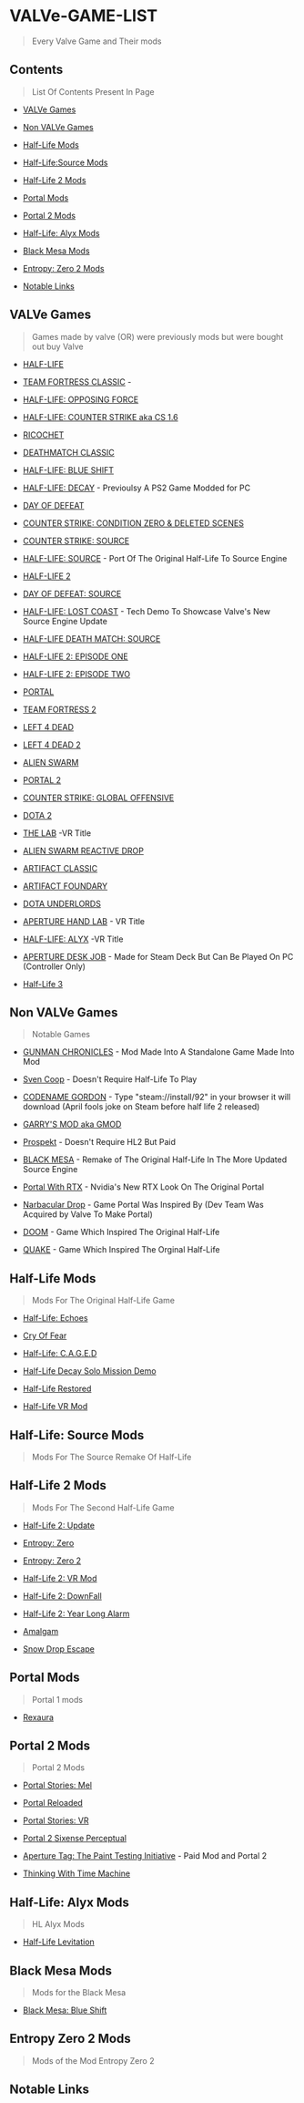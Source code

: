 # VALVe-GAME-LIST

> Every Valve Game and Their mods

## Contents

> List Of Contents Present In Page

* [VALVe Games](#VALVe-Games)

* [Non VALVe Games](#Non-VALVe-Games)

* [Half-Life Mods](#Half-Life-Mods)

* [Half-Life:Source Mods](#Half-Life-Source-Mods)

* [Half-Life 2 Mods](#Half-Life-2-Mods)

* [Portal Mods](#Portal-Mods) 

* [Portal 2 Mods](#Portal-2-Mods)

* [Half-Life: Alyx Mods](#Half-Life-Alyx-Mods)
 
* [Black Mesa Mods](#Black-Mesa-Mods)

* [Entropy: Zero 2 Mods](#Entropy-Zero-2-Mods)

* [Notable Links](#Notable-Links)


## VALVe Games

> Games made by valve (OR) were previously mods but were bought out buy Valve

* [HALF-LIFE](https://store.steampowered.com/app/70/HalfLife/) 

* [TEAM FORTRESS CLASSIC](https://store.steampowered.com/app/20/Team_Fortress_Classic/) \- 

* [HALF-LIFE: OPPOSING FORCE](https://store.steampowered.com/app/50/HalfLife_Opposing_Force/)

* [HALF-LIFE: COUNTER STRIKE aka CS 1.6](https://store.steampowered.com/app/10/CounterStrike/)

* [RICOCHET](https://store.steampowered.com/app/60/Ricochet/)

* [DEATHMATCH CLASSIC](https://store.steampowered.com/app/40/Deathmatch_Classic/)

* [HALF-LIFE: BLUE SHIFT](https://store.steampowered.com/app/130/HalfLife_Blue_Shift/)

* [HALF-LIFE: DECAY](https://www.moddb.com/mods/half-life-decay/downloads/half-life-decay) \- Previoulsy A PS2 Game Modded for PC

* [DAY OF DEFEAT](https://store.steampowered.com/app/30/Day_of_Defeat/)

* [COUNTER STRIKE: CONDITION ZERO & DELETED SCENES](https://store.steampowered.com/app/80/CounterStrike_Condition_Zero/)

* [COUNTER STRIKE: SOURCE](https://store.steampowered.com/app/240/CounterStrike_Source/)

* [HALF-LIFE: SOURCE](https://store.steampowered.com/app/280/HalfLife_Source/) \- Port Of The Original Half-Life To Source Engine 

* [HALF-LIFE 2](https://store.steampowered.com/app/220/HalfLife_2/)

* [DAY OF DEFEAT: SOURCE](https://store.steampowered.com/app/300/Day_of_Defeat_Source/)

* [HALF-LIFE: LOST COAST](https://store.steampowered.com/app/340/HalfLife_2_Lost_Coast/) \- Tech Demo To Showcase Valve's New Source Engine Update

* [HALF-LIFE DEATH MATCH: SOURCE](https://store.steampowered.com/app/360/HalfLife_Deathmatch_Source/)

* [HALF-LIFE 2: EPISODE ONE](https://store.steampowered.com/app/380/HalfLife_2_Episode_One/)

* [HALF-LIFE 2: EPISODE TWO](https://store.steampowered.com/app/420/HalfLife_2_Episode_Two/)

* [PORTAL](https://store.steampowered.com/app/400/Portal/)

* [TEAM FORTRESS 2](https://store.steampowered.com/app/440/Team_Fortress_2/)

* [LEFT 4 DEAD](https://store.steampowered.com/app/500/Left_4_Dead/)

* [LEFT 4 DEAD 2](https://store.steampowered.com/app/550/Left_4_Dead_2/)

* [ALIEN SWARM](https://store.steampowered.com/app/630/Alien_Swarm/)

* [PORTAL 2](https://store.steampowered.com/app/620/Portal_2/)

* [COUNTER STRIKE: GLOBAL OFFENSIVE](https://store.steampowered.com/app/730/CounterStrike_Global_Offensive/)

* [DOTA 2](https://store.steampowered.com/app/570/Dota_2/)

* [THE LAB](https://store.steampowered.com/app/450390/The_Lab/) \-VR Title

* [ALIEN SWARM REACTIVE DROP](https://store.steampowered.com/app/563560/Alien_Swarm_Reactive_Drop/)

* [ARTIFACT CLASSIC](https://store.steampowered.com/app/583950/Artifact/)

* [ARTIFACT FOUNDARY](https://store.steampowered.com/app/1269260/Artifact_Foundry/)

* [DOTA UNDERLORDS](https://store.steampowered.com/app/583950/Artifact/)

* [APERTURE HAND LAB](https://store.steampowered.com/app/868020/Aperture_Hand_Lab/) \- VR Title

* [HALF-LIFE: ALYX](https://store.steampowered.com/app/546560/HalfLife_Alyx/) \-VR Title

* [APERTURE DESK JOB](https://store.steampowered.com/app/1902490/Aperture_Desk_Job/) \- Made for Steam Deck But Can Be Played On PC (Controller Only)

* [Half-Life 3](https://youtu.be/xvFZjo5PgG0)


## Non VALVe Games

> Notable Games 

* [GUNMAN CHRONICLES](https://www.moddb.com/games/gunman-chronicles/downloads/gunman-chronicles-steam-version) \- Mod Made Into A Standalone Game Made Into 
 Mod 

* [Sven Coop](https://store.steampowered.com/app/225840/Sven_Coop/) \- Doesn't Require Half-Life To Play

* [CODENAME GORDON](https://steamcommunity.com/app/92) - Type "steam://install/92" in your browser it will download (April fools joke on Steam before half life 2 released)

* [GARRY'S MOD aka GMOD](https://store.steampowered.com/app/4000/Garrys_Mod/)

* [Prospekt](https://store.steampowered.com/app/399120/Prospekt/) \- Doesn't Require HL2 But Paid

* [BLACK MESA](https://store.steampowered.com/app/362890/Black_Mesa/) \- Remake of The Original Half-Life In The More Updated Source Engine 

* [Portal With RTX](https://store.steampowered.com/app/2012840/Portal_with_RTX/) \- Nvidia's New RTX Look On The Original Portal

* [Narbacular Drop](https://theportalwiki.com/wiki/Narbacular_Drop) \- Game Portal Was Inspired By (Dev Team Was Acquired by Valve To Make Portal)

* [DOOM](https://store.steampowered.com/app/2280/DOOM_1993/) \- Game Which Inspired The Original Half-Life

* [QUAKE](https://store.steampowered.com/app/2310/Quake/) \- Game Which Inspired The Orginal Half-Life


## Half-Life Mods

> Mods For The Original Half-Life Game

* [Half-Life: Echoes](https://www.moddb.com/mods/half-life-echoes)

* [Cry Of Fear](https://store.steampowered.com/app/223710/Cry_of_Fear/)

* [Half-Life: C.A.G.E.D](https://store.steampowered.com/app/679990/HalfLife_Caged/)

* [Half-Life Decay Solo Mission Demo](https://store.steampowered.com/app/1874090/HalfLife_Decay_Solo_Mission/) 

* [Half-Life Restored](https://store.steampowered.com/app/1283930/HalfLife_Restored/)

* [Half-Life VR Mod](https://store.steampowered.com/app/1908720/HalfLife_VR_Mod/)

## Half-Life: Source Mods

> Mods For The Source Remake Of Half-Life



## Half-Life 2 Mods

> Mods For The Second Half-Life Game

* [Half-Life 2: Update](https://store.steampowered.com/app/290930/HalfLife_2_Update/)

* [Entropy: Zero](https://store.steampowered.com/app/714070/Entropy__Zero/)

* [Entropy: Zero 2](https://store.steampowered.com/app/1583720/Entropy__Zero_2/)

* [Half-Life 2: VR Mod](https://store.steampowered.com/app/658920/HalfLife_2_VR_Mod/) 

* [Half-Life 2: DownFall](https://store.steampowered.com/app/587650/HalfLife_2_DownFall/) 

* [Half-Life 2: Year Long Alarm](https://store.steampowered.com/app/747250/HalfLife_2_Year_Long_Alarm/)

* [Amalgam](https://store.steampowered.com/app/1389950/Amalgam/)

* [Snow Drop Escape](https://store.steampowered.com/app/1117390/Snowdrop_Escape/)

## Portal Mods 

> Portal 1 mods

* [Rexaura](https://store.steampowered.com/app/317790/Rexaura/)


## Portal 2 Mods 

> Portal 2 Mods

* [Portal Stories: Mel](https://store.steampowered.com/app/317400/Portal_Stories_Mel/)

* [Portal Reloaded](https://store.steampowered.com/app/1255980/Portal_Reloaded/)

* [Portal Stories: VR](https://store.steampowered.com/app/446750/Portal_Stories_VR/)

* [Portal 2 Sixense Perceptual](https://store.steampowered.com/app/247120/Portal_2_Sixense_Perceptual_Pack/)

* [Aperture Tag: The Paint Testing Initiative](https://store.steampowered.com/app/280740/Aperture_Tag_The_Paint_Gun_Testing_Initiative/) \- Paid Mod and Portal 2 

* [Thinking With Time Machine](https://store.steampowered.com/app/286080/Thinking_with_Time_Machine/)

## Half-Life: Alyx Mods

>HL Alyx Mods 

* [Half-Life Levitation]()


## Black Mesa Mods

> Mods for the Black Mesa 

* [Black Mesa: Blue Shift]()

 
## Entropy Zero 2 Mods

> Mods of the Mod Entropy Zero 2 


## Notable Links
